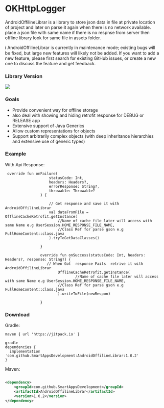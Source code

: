 # OKHttpLogger

AndroidOffilineLibrar is a library to store json data in file at private location of project and
later on parse it again when there is no network available. place a json file with same name if
there is no respnse from server then offline library look for same file in assets folder.

:information_source: AndroidOffilineLibrar is currently in maintenance mode; existing bugs will be
fixed, but large new features will likely not be added. If you want to add a new feature, please
first search for existing GitHub issues, or create a new one to discuss the feature and get
feedback.

### Library Version

[![](https://jitpack.io/v/SmartAppsDevelopment/OkHttpRequestLogger.svg)](https://jitpack.io/#SmartAppsDevelopment/OkHttpRequestLogger)

### Goals

* Provide convenient way for offline storage
* also deal with showing and hiding retrofit response for DEBUG or RELEASE app
* Extensive support of Java Generics
* Allow custom representations for objects
* Support arbitrarily complex objects (with deep inheritance hierarchies and extensive use of
  generic types)

### Example

With Api Response:

```
 override fun onFailure(
                    statusCode: Int,
                    headers: Headers?,
                    errorResponse: String?,
                    throwable: Throwable?
                ) {

                    // Get response and save it with AndroidOffilineLibrar
                    val dataFromFile = OfflineCacheRetrofit.getInstance(
                        //Name of cache file later will access with same Name e.g UserSession.HOME_RESPONSE_FILE_NAME,
                        //Class Ref for parse gson e.g FullHomeContent::class.java
                    ).tryToGetDataClasses()

                }

                override fun onSuccess(statusCode: Int, headers: Headers?, response: String?) {
                   // When Got  response Fails  retrive it with AndroidOffilineLibrar
                        OfflineCacheRetrofit.getInstance(
                                //Name of cache file later will access with same Name e.g UserSession.HOME_RESPONSE_FILE_NAME,
                        //Class Ref for parse gson e.g FullHomeContent::class.java
                        ).writeToFile(newRespon)
                
                }
```

### Download

Gradle:

```
maven { url 'https://jitpack.io' }

gradle
dependencies {
  implementation 'com.github.SmartAppsDevelopment:AndroidOffilineLibrar:1.0.2'
}
```

Maven:

```xml

<dependency>
    <groupId>com.github.SmartAppsDevelopment</groupId>
    <artifactId>AndroidOffilineLibrar</artifactId>
    <version>1.0.2</version>
</dependency>
```

